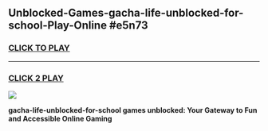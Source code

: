 
## Unblocked-Games-gacha-life-unblocked-for-school-Play-Online #e5n73
<h3>
<a href="https://news.freeplayer.one?title=gacha-life-unblocked-for-school&ref=3">CLICK TO PLAY</a></h3>
<hr>

<h3>
<a href="https://news.freeplayer.one?title=gacha-life-unblocked-for-school&ref=3">CLICK 2 PLAY</a>
  
</h3>

<a href="https://news.freeplayer.one?title=gacha-life-unblocked-for-school&ref=3"><img src="https://clearcache.store/games.png"></a>


**gacha-life-unblocked-for-school games unblocked: Your Gateway to Fun and Accessible Online Gaming**
